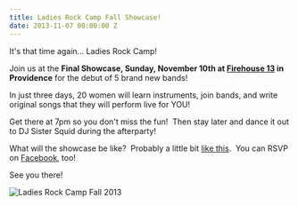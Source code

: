 ```yaml
---
title: Ladies Rock Camp Fall Showcase!
date: 2013-11-07 00:00:00 Z
---
```


It's that time again... Ladies Rock Camp!

Join us at the **Final Showcase, Sunday, November 10th at [Firehouse 13](http://www.fh13.com/venue/) in Providence** for the debut of 5 brand new bands!

In just three days, 20 women will learn instruments, join bands, and write original songs that they will perform live for YOU!

Get there at 7pm so you don't miss the fun!  Then stay later and dance it out to DJ Sister Squid during the afterparty!

What will the showcase be like?  Probably a little bit [like this](http://vimeo.com/21376920).  You can RSVP on [Facebook](https://www.facebook.com/events/254793048004007/), too!

See you there!

![](/uploads/blogposts/1239030_10151911257251079_512951327_n.jpg "Ladies Rock Camp Fall 2013")
